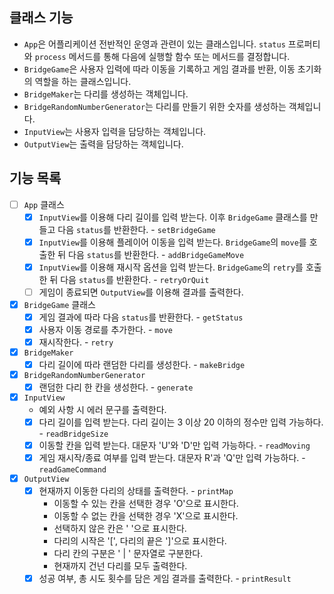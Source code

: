 ## 클래스 기능

- `App`은 어플리케이션 전반적인 운영과 관련이 있는 클래스입니다. `status` 프로퍼티와 `process` 메서드를 통해 다음에 실행할 함수 또는 메서드를 결정합니다.
- `BridgeGame`은 사용자 입력에 따라 이동을 기록하고 게임 결과를 반환, 이동 초기화의 역할을 하는 클래스입니다.
- `BridgeMaker`는 다리를 생성하는 객체입니다.
- `BridgeRandomNumberGenerator`는 다리를 만들기 위한 숫자를 생성하는 객체입니다.
- `InputView`는 사용자 입력을 담당하는 객체입니다.
- `OutputView`는 출력을 담당하는 객체입니다.

## 기능 목록

- [ ] `App` 클래스
  - [x] `InputView`를 이용해 다리 길이를 입력 받는다. 이후 `BridgeGame` 클래스를 만들고 다음 `status`를 반환한다. - `setBridgeGame`
  - [x] `InputView`를 이용해 플레이어 이동을 입력 받는다. `BridgeGame`의 `move`를 호출한 뒤 다음 `status`를 반환한다. - `addBridgeGameMove`
  - [x] `InputView`를 이용해 재시작 옵션을 입력 받는다. `BridgeGame`의 `retry`를 호출한 뒤 다음 `status`를 반환한다. - `retryOrQuit`
  - [ ] 게임이 종료되면 `OutputView`를 이용해 결과를 출력한다.
- [x] `BridgeGame` 클래스
  - [x] 게임 결과에 따라 다음 `status`를 반환한다. - `getStatus`
  - [x] 사용자 이동 경로를 추가한다. - `move`
  - [x] 재시작한다. - `retry`
- [x] `BridgeMaker`
  - [x] 다리 길이에 따라 랜덤한 다리를 생성한다. - `makeBridge`
- [x] `BridgeRandomNumberGenerator`
  - [x] 랜덤한 다리 한 칸을 생성한다. - `generate`
- [x] `InputView`
  - 예외 사항 시 에러 문구를 출력한다.
  - [x] 다리 길이를 입력 받는다. 다리 길이는 3 이상 20 이하의 정수만 입력 가능하다. - `readBridgeSize`
  - [x] 이동할 칸을 입력 받는다. 대문자 'U'와 'D'만 입력 가능하다. - `readMoving`
  - [x] 게임 재시작/종료 여부를 입력 받는다. 대문자 R'과 'Q'만 입력 가능하다. - `readGameCommand`
- [x] `OutputView`
  - [x] 현재까지 이동한 다리의 상태를 출력한다. - `printMap`
    - 이동할 수 있는 칸을 선택한 경우 'O'으로 표시한다.
    - 이동할 수 없는 칸을 선택한 경우 'X'으로 표시한다.
    - 선택하지 않은 칸은 ' '으로 표시한다.
    - 다리의 시작은 '[', 다리의 끝은 ']'으로 표시한다.
    - 다리 칸의 구분은 ' | ' 문자열로 구분한다.
    - 현재까지 건넌 다리를 모두 출력한다.
  - [x] 성공 여부, 총 시도 횟수를 담은 게임 결과를 출력한다. - `printResult`
